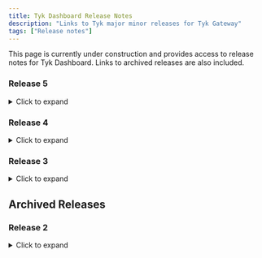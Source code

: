 ```yaml
---
title: Tyk Dashboard Release Notes
description: "Links to Tyk major minor releases for Tyk Gateway"
tags: ["Release notes"]
---
```


This page is currently under construction and provides access to release notes for Tyk Dashboard. Links to archived releases are also included.

### Release 5
<details>
    <summary>
        Click to expand
    </summary>
 
- [v5.2]({{< ref "product-stack/tyk-dashboard/release-notes/version-5.2.md" >}})
- [v5.1]({{< ref "product-stack/tyk-dashboard/release-notes/version-5.1.md" >}})
- [v5.0]({{< ref "product-stack/tyk-dashboard/release-notes/version-5.0.md" >}})
</details>

### Release 4
<details>
    <summary>
        Click to expand
    </summary>

- [v4.3]({{< ref "product-stack/tyk-dashboard/release-notes/version-4.3.md" >}})
- [v4.2]({{< ref "product-stack/tyk-dashboard/release-notes/version-4.2.md" >}})
- [v4.1]({{< ref "product-stack/tyk-dashboard/release-notes/version-4.1.md" >}})
- [v4.0]({{< ref "product-stack/tyk-dashboard/release-notes/version-4.0.md" >}})
</details>

### Release 3
<details>
    <summary>
        Click to expand
    </summary>

- [v3.2]({{< ref "product-stack/tyk-dashboard/release-notes/version-3.2.md" >}})
- [v3.1]({{< ref "product-stack/tyk-dashboard/release-notes/version-3.1.md" >}})
- [v3.0]({{< ref "product-stack/tyk-dashboard/release-notes/version-3.0.md" >}})
</details>

## Archived Releases

### Release 2
<details>
    <summary>
        Click to expand
    </summary>

- [v2.9]({{< ref "product-stack/tyk-dashboard/release-notes/old-releases/version-2.9.md" >}})
- [v2.8]({{< ref "product-stack/tyk-dashboard/release-notes/old-releases/version-2.8.md" >}})
- [v2.7]({{< ref "product-stack/tyk-dashboard/release-notes/old-releases/version-2.7.md" >}})
- [v2.6]({{< ref "product-stack/tyk-dashboard/release-notes/old-releases/version-2.6.md" >}})
- [v2.5]({{< ref "product-stack/tyk-dashboard/release-notes/old-releases/version-2.5.md" >}})
</details>